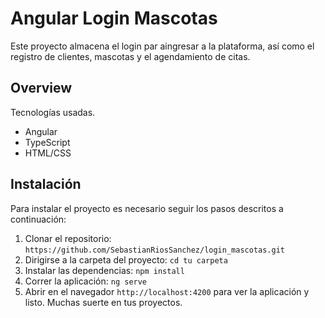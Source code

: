 # Angular Login Mascotas

Este proyecto almacena el login par aingresar a la plataforma, así como el registro de clientes, mascotas y el agendamiento de citas.

## Overview

Tecnologías usadas.

  - Angular
  - TypeScript
  - HTML/CSS

## Instalación

Para instalar el proyecto es necesario seguir los pasos descritos a continuación:

1. Clonar el repositorio: `https://github.com/SebastianRiosSanchez/login_mascotas.git`
2. Dirigirse a la carpeta del proyecto: `cd tu carpeta`
3. Instalar las dependencias: `npm install`
4. Correr la aplicación: `ng serve`
5. Abrir en el navegador `http://localhost:4200` para ver la aplicación y listo. Muchas suerte en tus proyectos.
